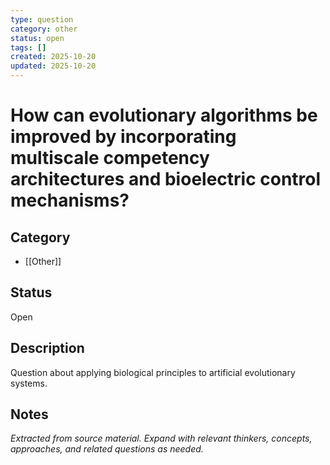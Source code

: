 ```yaml
---
type: question
category: other
status: open
tags: []
created: 2025-10-20
updated: 2025-10-20
---
```


# How can evolutionary algorithms be improved by incorporating multiscale competency architectures and bioelectric control mechanisms?

## Category

- [[Other]]

## Status

Open

## Description

Question about applying biological principles to artificial evolutionary systems.

## Notes

*Extracted from source material. Expand with relevant thinkers, concepts, approaches, and related questions as needed.*
